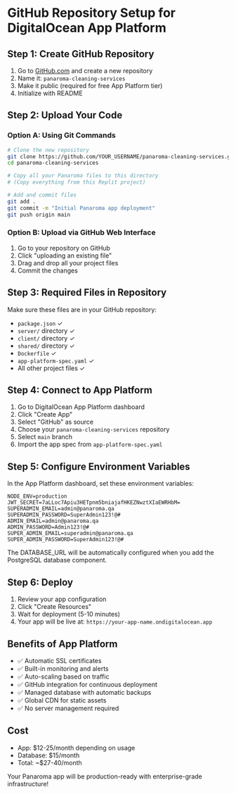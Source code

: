 # GitHub Repository Setup for DigitalOcean App Platform

## Step 1: Create GitHub Repository

1. Go to [GitHub.com](https://github.com) and create a new repository
2. Name it: `panaroma-cleaning-services`
3. Make it public (required for free App Platform tier)
4. Initialize with README

## Step 2: Upload Your Code

### Option A: Using Git Commands
```bash
# Clone the new repository
git clone https://github.com/YOUR_USERNAME/panaroma-cleaning-services.git
cd panaroma-cleaning-services

# Copy all your Panaroma files to this directory
# (Copy everything from this Replit project)

# Add and commit files
git add .
git commit -m "Initial Panaroma app deployment"
git push origin main
```

### Option B: Upload via GitHub Web Interface
1. Go to your repository on GitHub
2. Click "uploading an existing file"
3. Drag and drop all your project files
4. Commit the changes

## Step 3: Required Files in Repository

Make sure these files are in your GitHub repository:
- `package.json` ✓
- `server/` directory ✓
- `client/` directory ✓
- `shared/` directory ✓
- `Dockerfile` ✓
- `app-platform-spec.yaml` ✓
- All other project files ✓

## Step 4: Connect to App Platform

1. Go to DigitalOcean App Platform dashboard
2. Click "Create App"
3. Select "GitHub" as source
4. Choose your `panaroma-cleaning-services` repository
5. Select `main` branch
6. Import the app spec from `app-platform-spec.yaml`

## Step 5: Configure Environment Variables

In the App Platform dashboard, set these environment variables:

```
NODE_ENV=production
JWT_SECRET=7aLLoc7Apiu3HETpnm5bniajafHKEZNwztXIaEWRHbM=
SUPERADMIN_EMAIL=admin@panaroma.qa
SUPERADMIN_PASSWORD=SuperAdmin123!@#
ADMIN_EMAIL=admin@panaroma.qa
ADMIN_PASSWORD=Admin123!@#
SUPER_ADMIN_EMAIL=superadmin@panaroma.qa
SUPER_ADMIN_PASSWORD=SuperAdmin123!@#
```

The DATABASE_URL will be automatically configured when you add the PostgreSQL database component.

## Step 6: Deploy

1. Review your app configuration
2. Click "Create Resources"
3. Wait for deployment (5-10 minutes)
4. Your app will be live at: `https://your-app-name.ondigitalocean.app`

## Benefits of App Platform

- ✅ Automatic SSL certificates
- ✅ Built-in monitoring and alerts  
- ✅ Auto-scaling based on traffic
- ✅ GitHub integration for continuous deployment
- ✅ Managed database with automatic backups
- ✅ Global CDN for static assets
- ✅ No server management required

## Cost
- App: $12-25/month depending on usage
- Database: $15/month
- Total: ~$27-40/month

Your Panaroma app will be production-ready with enterprise-grade infrastructure!